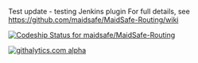 Test update - testing Jenkins plugin
For full details, see https://github.com/maidsafe/MaidSafe-Routing/wiki

[ ![Codeship Status for maidsafe/MaidSafe-Routing](https://www.codeship.io/projects/c80552d0-0bb1-0132-22a0-72230f3fc4ea/status)](https://www.codeship.io/projects/32052)


[![githalytics.com alpha](https://cruel-carlota.pagodabox.com/c238536a501d2b1fb8fc8af33c31349b "githalytics.com")](http://githalytics.com/maidsafe/MaidSafe-Routing)
